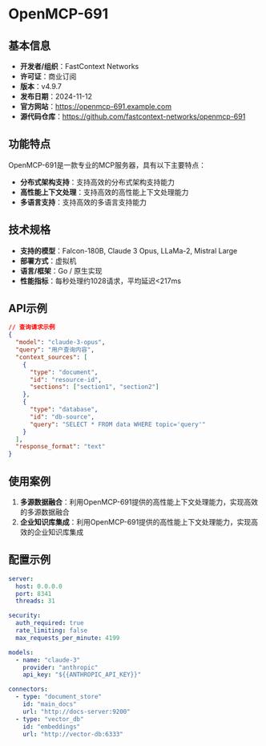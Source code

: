 # OpenMCP-691

## 基本信息

- **开发者/组织**：FastContext Networks
- **许可证**：商业订阅
- **版本**：v4.9.7
- **发布日期**：2024-11-12
- **官方网站**：https://openmcp-691.example.com
- **源代码仓库**：https://github.com/fastcontext-networks/openmcp-691

## 功能特点

OpenMCP-691是一款专业的MCP服务器，具有以下主要特点：

- **分布式架构支持**：支持高效的分布式架构支持能力
- **高性能上下文处理**：支持高效的高性能上下文处理能力
- **多语言支持**：支持高效的多语言支持能力


## 技术规格

- **支持的模型**：Falcon-180B, Claude 3 Opus, LLaMa-2, Mistral Large
- **部署方式**：虚拟机
- **语言/框架**：Go / 原生实现
- **性能指标**：每秒处理约1028请求，平均延迟<217ms

## API示例

```json
// 查询请求示例
{
  "model": "claude-3-opus",
  "query": "用户查询内容",
  "context_sources": [
    {
      "type": "document",
      "id": "resource-id",
      "sections": ["section1", "section2"]
    },
    {
      "type": "database",
      "id": "db-source",
      "query": "SELECT * FROM data WHERE topic='query'"
    }
  ],
  "response_format": "text"
}
```

## 使用案例

1. **多源数据融合**：利用OpenMCP-691提供的高性能上下文处理能力，实现高效的多源数据融合
2. **企业知识库集成**：利用OpenMCP-691提供的高性能上下文处理能力，实现高效的企业知识库集成


## 配置示例

```yaml
server:
  host: 0.0.0.0
  port: 8341
  threads: 31

security:
  auth_required: true
  rate_limiting: false
  max_requests_per_minute: 4199

models:
  - name: "claude-3"
    provider: "anthropic"
    api_key: "${{ANTHROPIC_API_KEY}}"

connectors:
  - type: "document_store"
    id: "main_docs"
    url: "http://docs-server:9200"
  - type: "vector_db"
    id: "embeddings"
    url: "http://vector-db:6333"
```